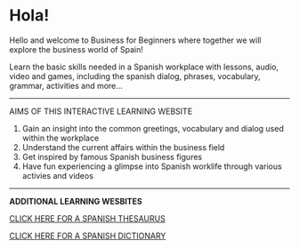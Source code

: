 <h1>Hola!</h1>
<p>Hello and welcome to Business for Beginners where together we will explore the business world of Spain!</p>
<p>Learn the basic skills needed in a Spanish workplace with lessons, audio, video and games, including the spanish dialog, phrases, vocabulary, grammar, activities and more...</p>
<hr />
<p>AIMS OF THIS INTERACTIVE LEARNING WEBSITE</p>
<ol>
<li>Gain an insight into the common greetings, vocabulary and dialog used within the workplace</li>
<li>Understand the current affairs within the business field</li>
<li>Get inspired by famous Spanish business figures</li>
<li>Have fun experiencing a glimpse into Spanish worklife through various activies and videos</li>
</ol>
<hr>
<strong> ADDITIONAL LEARNING WESBITES </strong>

 <a href="https://www.lenguaje.com/herramientasV2/sinonimos_EN.html////"> CLICK HERE FOR A SPANISH THESAURUS </a>
 <p>
<a href="https://www.spanishdict.com/////"> CLICK HERE FOR A SPANISH DICTIONARY </a>
  </p>
 
